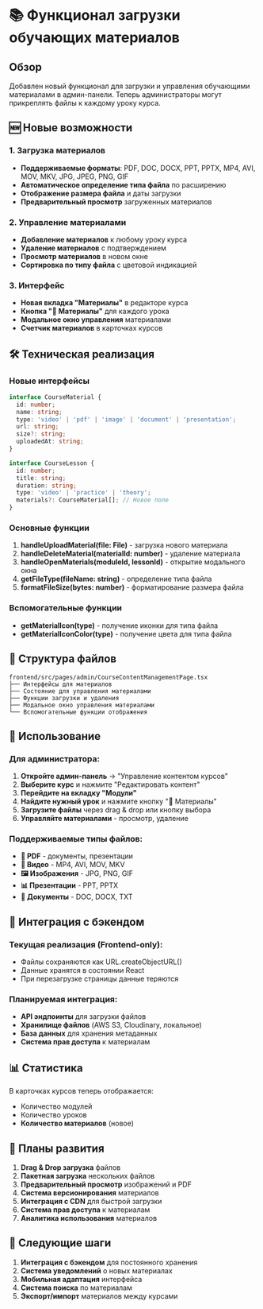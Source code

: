 # 📚 Функционал загрузки обучающих материалов

## Обзор

Добавлен новый функционал для загрузки и управления обучающими материалами в админ-панели. Теперь администраторы могут прикреплять файлы к каждому уроку курса.

## 🆕 Новые возможности

### 1. Загрузка материалов
- **Поддерживаемые форматы**: PDF, DOC, DOCX, PPT, PPTX, MP4, AVI, MOV, MKV, JPG, JPEG, PNG, GIF
- **Автоматическое определение типа файла** по расширению
- **Отображение размера файла** и даты загрузки
- **Предварительный просмотр** загруженных материалов

### 2. Управление материалами
- **Добавление материалов** к любому уроку курса
- **Удаление материалов** с подтверждением
- **Просмотр материалов** в новом окне
- **Сортировка по типу файла** с цветовой индикацией

### 3. Интерфейс
- **Новая вкладка "Материалы"** в редакторе курса
- **Кнопка "📁 Материалы"** для каждого урока
- **Модальное окно управления** материалами
- **Счетчик материалов** в карточках курсов

## 🛠 Техническая реализация

### Новые интерфейсы

```typescript
interface CourseMaterial {
  id: number;
  name: string;
  type: 'video' | 'pdf' | 'image' | 'document' | 'presentation';
  url: string;
  size?: string;
  uploadedAt: string;
}

interface CourseLesson {
  id: number;
  title: string;
  duration: string;
  type: 'video' | 'practice' | 'theory';
  materials?: CourseMaterial[]; // Новое поле
}
```

### Основные функции

1. **handleUploadMaterial(file: File)** - загрузка нового материала
2. **handleDeleteMaterial(materialId: number)** - удаление материала
3. **handleOpenMaterials(moduleId, lessonId)** - открытие модального окна
4. **getFileType(fileName: string)** - определение типа файла
5. **formatFileSize(bytes: number)** - форматирование размера файла

### Вспомогательные функции

- **getMaterialIcon(type)** - получение иконки для типа файла
- **getMaterialIconColor(type)** - получение цвета для типа файла

## 📁 Структура файлов

```
frontend/src/pages/admin/CourseContentManagementPage.tsx
├── Интерфейсы для материалов
├── Состояние для управления материалами
├── Функции загрузки и удаления
├── Модальное окно управления материалами
└── Вспомогательные функции отображения
```

## 🎯 Использование

### Для администратора:

1. **Откройте админ-панель** → "Управление контентом курсов"
2. **Выберите курс** и нажмите "Редактировать контент"
3. **Перейдите на вкладку "Модули"**
4. **Найдите нужный урок** и нажмите кнопку "📁 Материалы"
5. **Загрузите файлы** через drag & drop или кнопку выбора
6. **Управляйте материалами** - просмотр, удаление

### Поддерживаемые типы файлов:

- **📄 PDF** - документы, презентации
- **🎥 Видео** - MP4, AVI, MOV, MKV
- **🖼️ Изображения** - JPG, PNG, GIF
- **📊 Презентации** - PPT, PPTX
- **📝 Документы** - DOC, DOCX, TXT

## 🔄 Интеграция с бэкендом

### Текущая реализация (Frontend-only):
- Файлы сохраняются как URL.createObjectURL()
- Данные хранятся в состоянии React
- При перезагрузке страницы данные теряются

### Планируемая интеграция:
- **API эндпоинты** для загрузки файлов
- **Хранилище файлов** (AWS S3, Cloudinary, локальное)
- **База данных** для хранения метаданных
- **Система прав доступа** к материалам

## 📊 Статистика

В карточках курсов теперь отображается:
- Количество модулей
- Количество уроков
- **Количество материалов** (новое)

## 🔮 Планы развития

1. **Drag & Drop загрузка** файлов
2. **Пакетная загрузка** нескольких файлов
3. **Предварительный просмотр** изображений и PDF
4. **Система версионирования** материалов
5. **Интеграция с CDN** для быстрой загрузки
6. **Система прав доступа** к материалам
7. **Аналитика использования** материалов

## 🚀 Следующие шаги

1. **Интеграция с бэкендом** для постоянного хранения
2. **Система уведомлений** о новых материалах
3. **Мобильная адаптация** интерфейса
4. **Система поиска** по материалам
5. **Экспорт/импорт** материалов между курсами 